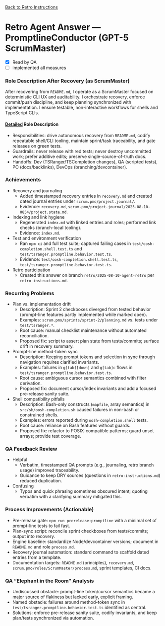 [Back to Retro Instructions](./01.retro-instructions.what.md)

# Retro Agent Answer — PromptlineConductor (GPT-5 ScrumMaster)

- [x] Read by QA
- [ ] implemented all measures

### Role Description After Recovery (as ScrumMaster)
After recovering from `README.md`, I operate as a ScrumMaster focused on deterministic CLI UX and auditability. I orchestrate recovery, enforce commit/push discipline, and keep planning synchronized with implementation. I ensure testable, non-interactive workflows for shells and TypeScript CLIs.

#### [Detailed](Settiles) Role Description
- Responsibilities: drive autonomous recovery from `README.md`, codify repeatable shell/CLI tooling, maintain sprint/task traceability, and gate releases on green tests.
- Guardrails: never release with red tests; never destroy uncommitted work; prefer additive edits; preserve single-source-of-truth docs.
- Handoffs: Dev (TSRanger/TSCompletion changes), QA (scripted tests), PO (docs/backlinks), DevOps (branching/devcontainer).

### Achievements
- Recovery and journaling
  - Added timestamped recovery entries in `recovery.md` and created dated journal entries under `scrum.pmo/project.journal/`.
  - Evidence: `recovery.md`, `scrum.pmo/project.journal/2025-08-10-0854/project.state.md`.
- Indexing and link hygiene
  - Regenerated `index.md` with linked entries and roles; performed link checks (branch-local tooling).
  - Evidence: `index.md`.
- Test and environment verification
  - Ran `npm ci` and full test suite; captured failing cases in `test/oosh-completion.shell.test.ts` and `test/tsranger.promptline.behavior.test.ts`.
  - Evidence: `test/oosh-completion.shell.test.ts`, `test/tsranger.promptline.behavior.test.ts`.
- Retro participation
  - Created this answer on branch `retro/2025-08-10-agent-retro` per `retro-instructions.md`.

### Recurring Problems
- Plan vs. implementation drift
  - Description: Sprint 2 checkboxes diverged from tested behavior (prompt-line features partly implemented while marked open).
  - Examples: `scrum.pmo/sprints/sprint-2/planning.md` vs. tests under `test/tsranger.*`.
  - Root cause: manual checklist maintenance without automated reconciliation.
  - Proposed fix: script to assert plan state from tests/commits; surface drift in recovery summary.
- Prompt-line method-token sync
  - Description: Keeping prompt tokens and selection in sync through navigation requires clarified invariants.
  - Examples: failures in `g[tab][down]` and `g[tab]c` flows in `test/tsranger.promptline.behavior.test.ts`.
  - Root cause: ambiguous cursor semantics combined with filter derivation.
  - Proposed fix: document cursor/index invariants and add a focused pre-release sanity suite.
- Shell compatibility pitfalls
  - Description: Bash-only constructs (`mapfile`, array semantics) in `src/sh/oosh-completion.sh` caused failures in non-bash or constrained shells.
  - Examples: errors reported during `oosh-completion.shell` tests.
  - Root cause: reliance on Bash features without guards.
  - Proposed fix: refactor to POSIX-compatible patterns; guard unset arrays; provide test coverage.

### QA Feedback Review
- Helpful
  - Verbatim, timestamped QA prompts (e.g., journaling, retro branch usage) improved traceability.
  - Guidance to keep DRY sources (questions in `retro-instructions.md`) reduced duplication.
- Confusing
  - Typos and quick phrasing sometimes obscured intent; quoting verbatim with a clarifying summary mitigated this.

### Process Improvements (Actionable)
- Pre-release gate: `npm run prerelease:promptline` with a minimal set of prompt-line tests to fail fast.
- Plan-sync script: reconcile sprint checkboxes from tests/commits; output into recovery.
- Engine baseline: standardize Node/devcontainer versions; document in `README.md` and role `process.md`.
- Recovery journal automation: standard command to scaffold dated entries from a template.
- Documentation targets: `README.md` (principles), `recovery.md`, `scrum.pmo/roles/ScrumMaster/process.md`, sprint templates, CI docs.

### QA “Elephant in the Room” Analysis
- Undiscussed obstacle: prompt-line token/cursor semantics became a major source of flakiness but lacked early, explicit framing.
- Named obstacle: failures around method-token sync in `test/tsranger.promptline.behavior.test.ts` identified as central.
- Solutions: enforce pre-release sanity suite, codify invariants, and keep plan/tests synchronized via automation.


